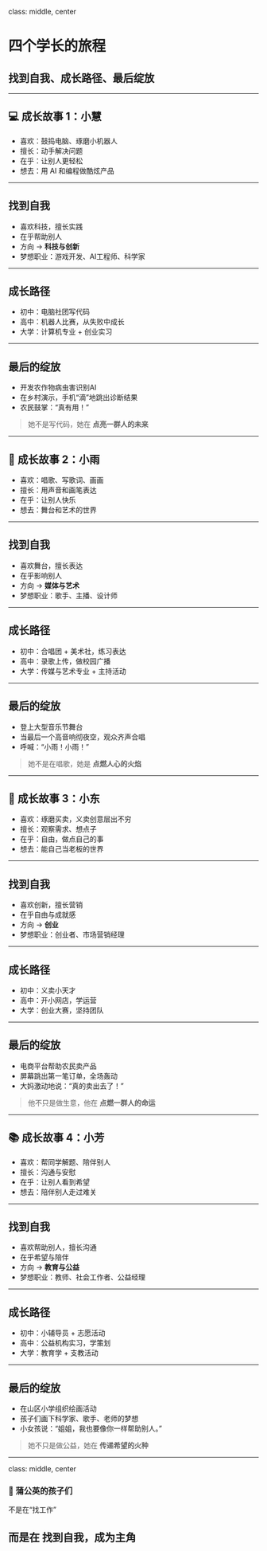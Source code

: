 class: middle, center

# 四个学长的旅程

## 找到自我、成长路径、最后绽放

---

## 💻 成长故事 1：小慧

- 喜欢：鼓捣电脑、琢磨小机器人
- 擅长：动手解决问题
- 在乎：让别人更轻松
- 想去：用 AI 和编程做酷炫产品

---

## 找到自我

- 喜欢科技，擅长实践
- 在乎帮助别人
- 方向 → **科技与创新**
- 梦想职业：游戏开发、AI工程师、科学家

---

## 成长路径

- 初中：电脑社团写代码
- 高中：机器人比赛，从失败中成长
- 大学：计算机专业 + 创业实习

---

## 最后的绽放

- 开发农作物病虫害识别AI
- 在乡村演示，手机“滴”地跳出诊断结果
- 农民鼓掌：“真有用！”

> 她不是写代码，她在 **点亮一群人的未来**

---

## 🎨 成长故事 2：小雨

- 喜欢：唱歌、写歌词、画画
- 擅长：用声音和画笔表达
- 在乎：让别人快乐
- 想去：舞台和艺术的世界

---

## 找到自我

- 喜欢舞台，擅长表达
- 在乎影响别人
- 方向 → **媒体与艺术**
- 梦想职业：歌手、主播、设计师

---

## 成长路径

- 初中：合唱团 + 美术社，练习表达
- 高中：录歌上传，做校园广播
- 大学：传媒与艺术专业 + 主持活动

---

## 最后的绽放

- 登上大型音乐节舞台
- 当最后一个高音响彻夜空，观众齐声合唱
- 呼喊：“小雨！小雨！”

> 她不是在唱歌，她是 **点燃人心的火焰**

---

## 💼 成长故事 3：小东

- 喜欢：琢磨买卖，义卖创意层出不穷
- 擅长：观察需求、想点子
- 在乎：自由，做点自己的事
- 想去：能自己当老板的世界

---

## 找到自我

- 喜欢创新，擅长营销
- 在乎自由与成就感
- 方向 → **创业**
- 梦想职业：创业者、市场营销经理

---

## 成长路径

- 初中：义卖小天才
- 高中：开小网店，学运营
- 大学：创业大赛，坚持团队

---

## 最后的绽放

- 电商平台帮助农民卖产品
- 屏幕跳出第一笔订单，全场轰动
- 大妈激动地说：“真的卖出去了！”

> 他不只是做生意，他在 **点燃一群人的命运**

---

## 📚 成长故事 4：小芳

- 喜欢：帮同学解题、陪伴别人
- 擅长：沟通与安慰
- 在乎：让别人看到希望
- 想去：陪伴别人走过难关

---

## 找到自我

- 喜欢帮助别人，擅长沟通
- 在乎希望与陪伴
- 方向 → **教育与公益**
- 梦想职业：教师、社会工作者、公益经理

---

## 成长路径

- 初中：小辅导员 + 志愿活动
- 高中：公益机构实习，学策划
- 大学：教育学 + 支教活动

---

## 最后的绽放

- 在山区小学组织绘画活动
- 孩子们画下科学家、歌手、老师的梦想
- 小女孩说：“姐姐，我也要像你一样帮助别人。”

> 她不只是做公益，她在 **传递希望的火种**

---

class: middle, center

### 🌈 蒲公英的孩子们

不是在“找工作”

## 而是在 **找到自我，成为主角**
